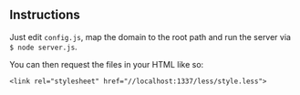 ## Instructions

Just edit ``config.js``, map the domain to the root path and run the server via ``$ node server.js``.

You can then request the files in your HTML like so:

    <link rel="stylesheet" href="//localhost:1337/less/style.less">
